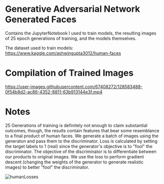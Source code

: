 # Generative Adversarial Network Generated Faces
Contains the JupyterNotebook I used to train models, the resulting images of 25 epoch generations of training, and the models themselves.

The dataset used to train models: https://www.kaggle.com/ashwingupta3012/human-faces

# Compilation of Trained Images
https://user-images.githubusercontent.com/67408272/128583488-0f54b8d2-ac86-4352-8811-63b913144e3f.mp4

# Notes
25 Generations of training is definitely not enough to claim substantial outcomes, though, the results contain features that bear some resemblance to a final product of human faces. We generate a batch of images using the generaton and pass them to the discriminator. Loss is calculated by setting the target labels to 1 (real) since the generator's objective is to "fool" the discriminator. The objective of the discriminator is to differentiate between our products to original images. We use the loss to perform gradient descent (changing the weights of the generator to generate realistic images) to better "fool" the discriminator.

![humanLosses](https://user-images.githubusercontent.com/67408272/128583687-b5e6b59e-4362-4947-86f0-9e12a6bd5242.png)
